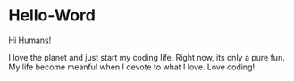 # Hello-Word

Hi Humans!

I love the planet and just start my coding life. Right now, its only a pure fun. My life become meanful when I devote to what I love. Love coding!
